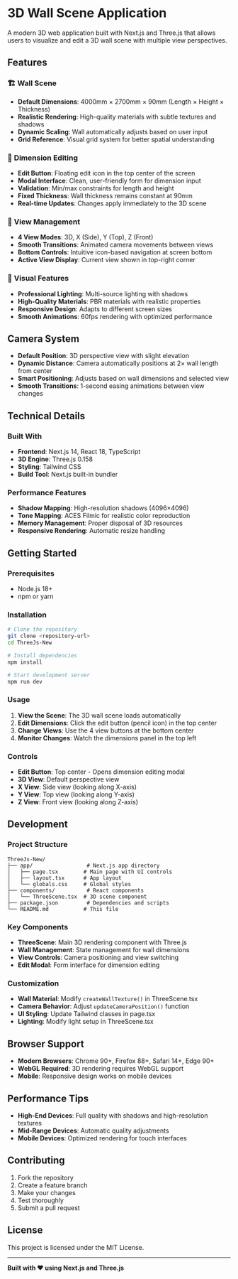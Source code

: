 # 3D Wall Scene Application

A modern 3D web application built with Next.js and Three.js that allows users to visualize and edit a 3D wall scene with multiple view perspectives.

## Features

### 🏗️ **Wall Scene**
- **Default Dimensions**: 4000mm × 2700mm × 90mm (Length × Height × Thickness)
- **Realistic Rendering**: High-quality materials with subtle textures and shadows
- **Dynamic Scaling**: Wall automatically adjusts based on user input
- **Grid Reference**: Visual grid system for better spatial understanding

### 📐 **Dimension Editing**
- **Edit Button**: Floating edit icon in the top center of the screen
- **Modal Interface**: Clean, user-friendly form for dimension input
- **Validation**: Min/max constraints for length and height
- **Fixed Thickness**: Wall thickness remains constant at 90mm
- **Real-time Updates**: Changes apply immediately to the 3D scene

### 🎥 **View Management**
- **4 View Modes**: 3D, X (Side), Y (Top), Z (Front)
- **Smooth Transitions**: Animated camera movements between views
- **Bottom Controls**: Intuitive icon-based navigation at screen bottom
- **Active View Display**: Current view shown in top-right corner

### 🎨 **Visual Features**
- **Professional Lighting**: Multi-source lighting with shadows
- **High-Quality Materials**: PBR materials with realistic properties
- **Responsive Design**: Adapts to different screen sizes
- **Smooth Animations**: 60fps rendering with optimized performance

## Camera System

- **Default Position**: 3D perspective view with slight elevation
- **Dynamic Distance**: Camera automatically positions at 2× wall length from center
- **Smart Positioning**: Adjusts based on wall dimensions and selected view
- **Smooth Transitions**: 1-second easing animations between view changes

## Technical Details

### **Built With**
- **Frontend**: Next.js 14, React 18, TypeScript
- **3D Engine**: Three.js 0.158
- **Styling**: Tailwind CSS
- **Build Tool**: Next.js built-in bundler

### **Performance Features**
- **Shadow Mapping**: High-resolution shadows (4096×4096)
- **Tone Mapping**: ACES Filmic for realistic color reproduction
- **Memory Management**: Proper disposal of 3D resources
- **Responsive Rendering**: Automatic resize handling

## Getting Started

### **Prerequisites**
- Node.js 18+ 
- npm or yarn

### **Installation**
```bash
# Clone the repository
git clone <repository-url>
cd ThreeJs-New

# Install dependencies
npm install

# Start development server
npm run dev
```

### **Usage**
1. **View the Scene**: The 3D wall scene loads automatically
2. **Edit Dimensions**: Click the edit button (pencil icon) in the top center
3. **Change Views**: Use the 4 view buttons at the bottom center
4. **Monitor Changes**: Watch the dimensions panel in the top left

### **Controls**
- **Edit Button**: Top center - Opens dimension editing modal
- **3D View**: Default perspective view
- **X View**: Side view (looking along X-axis)
- **Y View**: Top view (looking along Y-axis)
- **Z View**: Front view (looking along Z-axis)

## Development

### **Project Structure**
```
ThreeJs-New/
├── app/                 # Next.js app directory
│   ├── page.tsx        # Main page with UI controls
│   ├── layout.tsx      # App layout
│   └── globals.css     # Global styles
├── components/          # React components
│   └── ThreeScene.tsx  # 3D scene component
├── package.json         # Dependencies and scripts
└── README.md           # This file
```

### **Key Components**
- **ThreeScene**: Main 3D rendering component with Three.js
- **Wall Management**: State management for wall dimensions
- **View Controls**: Camera positioning and view switching
- **Edit Modal**: Form interface for dimension editing

### **Customization**
- **Wall Material**: Modify `createWallTexture()` in ThreeScene.tsx
- **Camera Behavior**: Adjust `updateCameraPosition()` function
- **UI Styling**: Update Tailwind classes in page.tsx
- **Lighting**: Modify light setup in ThreeScene.tsx

## Browser Support

- **Modern Browsers**: Chrome 90+, Firefox 88+, Safari 14+, Edge 90+
- **WebGL Required**: 3D rendering requires WebGL support
- **Mobile**: Responsive design works on mobile devices

## Performance Tips

- **High-End Devices**: Full quality with shadows and high-resolution textures
- **Mid-Range Devices**: Automatic quality adjustments
- **Mobile Devices**: Optimized rendering for touch interfaces

## Contributing

1. Fork the repository
2. Create a feature branch
3. Make your changes
4. Test thoroughly
5. Submit a pull request

## License

This project is licensed under the MIT License.

---

**Built with ❤️ using Next.js and Three.js**